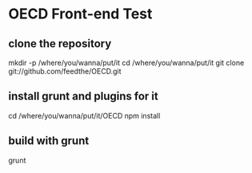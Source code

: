 # OECD Front-end Test
## clone the repository
mkdir -p /where/you/wanna/put/it
cd /where/you/wanna/put/it
git clone git://github.com/feedthe/OECD.git

## install grunt and plugins for it
cd /where/you/wanna/put/it/OECD
npm install

## build with grunt
grunt
